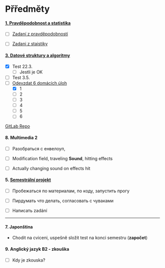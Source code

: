 # Přředměty


#### [1. Pravděpodobnost a statistika](http://math.feld.cvut.cz/helisova/01pstD.html)

- [ ] [Zadaní z pravděpodobností](http://math.feld.cvut.cz/helisova/01PSTpriklady1.pdf)
- [ ] [Zadani z staistiky](http://math.feld.cvut.cz/helisova/01PSTpriklady2.pdf)



#### [3. Datové struktury a algoritmy](https://cw.fel.cvut.cz/b182/courses/bd6b36dsa/start)
- [x] Test 22.3.
  - [ ] Jestli je OK
- [ ] Test 3.5.
- [ ] [Odevzdat 6 domácích úloh](http://dsa.squeezer.felk.cvut.cz/hwzadani/)
  - [x] 1
  - [ ] 2
  - [ ] 3
  - [ ] 4
  - [ ] 5
  - [ ] 6

[GitLab Repo](https://gitlab.fel.cvut.cz/B182_B6B36DSA/yazykvla)


#### 8. Multimedia 2
- [ ] Разобраться с енвелоуп,
- [ ] Modification field, traveling **Sound**, hitting effects
- [ ] Actually changing sound on effects hit


  
#### 5. [Semestrální projekt](https://cw.fel.cvut.cz/wiki/courses/b6b36pro/start)
- [ ] Пробежаться по материалам, по коду, запустить прогу
- [ ] Пирдумать что делать, согласовать с чуваками
- [ ] Написать zadání



______


#### 7. Japonština
- Chodit na cviceni, uspešně složit test na konci semestru (**započet**)

#### 9. Anglický jazyk B2 - zkouška
- [ ] Kdy je zkouska?
